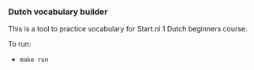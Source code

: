 ### Dutch vocabulary builder

This is a tool to practice vocabulary for Start.nl 1 Dutch beginners course.

To run:
* `make run`

